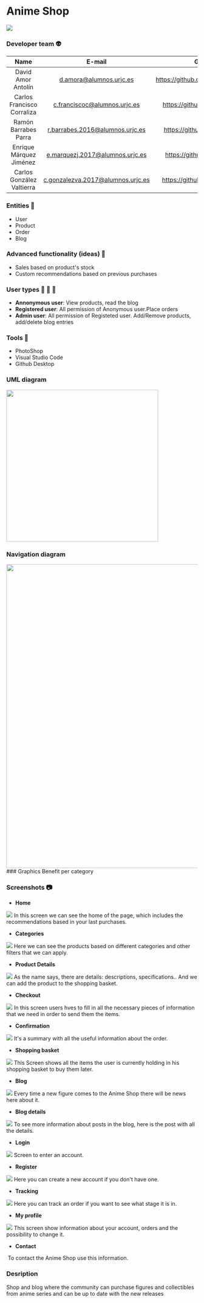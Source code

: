 # Anime Shop

<p align="">
  <img src="https://github.com/CodeURJC-DAW-2019-20/webapp6/blob/master/src/animeshop/img/shop-logo.png" width="" height="" />
</p>

### Developer team :alien:
| Name        | E-mail           | GitHub  |
| :-------------: |:-------------:| :-----:|
| David Amor Antolín | d.amora@alumnos.urjc.es | https://github.com/Almendron100|
| Carlos Francisco Corraliza | c.franciscoc@alumnos.urjc.es | https://github.com/CarlosFco|
| Ramón Barrabes Parra | r.barrabes.2016@alumnos.urjc.es | https://github.com/ram2701 |
| Enrique Márquez Jiménez | e.marquezj.2017@alumnos.urjc.es | https://github.com/Kikemaji |
| Carlos González Valtierra | c.gonzalezva.2017@alumnos.urjc.es |  https://github.com/Carlos237|

### Entities :ghost:
* User
* Product
* Order
* Blog

### Advanced functionality (ideas) :rocket:
* Sales based on product's stock
* Custom recommendations based on previous purchases

### User types :bust_in_silhouette: :construction_worker: :cop:
* **Annonymous user**: View products, read the blog
* **Registered user**: All permission of Anonymous user.Place orders
* **Admin user**: All permission of Registeted user. Add/Remove products, add/delete blog entries

### Tools :hammer:
* PhotoShop
* Visual Studio Code
* Github Desktop

### UML diagram
<img src="https://github.com/CodeURJC-DAW-2019-20/webapp6/blob/master/src/animeshop/uml/UML-resized.png" width="400" height="400" />

### Navigation diagram
<img src="https://github.com/CodeURJC-DAW-2019-20/webapp6/blob/master/src/animeshop/Screenshots/DiagramaNaveg.PNG" width="800" height="800" />
### Graphics
Benefit per category

### Screenshots :camera:
* **Home**
<img src="https://github.com/CodeURJC-DAW-2019-20/webapp6/blob/master/src/animeshop/Screenshots/Inicio.PNG" width="" height="" />
In this screen we can see the home of the page, which includes the recommendations based in your last purchases.


* **Categories** 
<img src="https://github.com/CodeURJC-DAW-2019-20/webapp6/blob/master/src/animeshop/Screenshots/Comprar.Categor%C3%ADas.PNG" width="" height="" />
Here we can see the products based on different categories and other filters that we can apply.


* **Product Details** 
<img src="https://github.com/CodeURJC-DAW-2019-20/webapp6/blob/master/src/animeshop/Screenshots/Comprar.DetallesProducto.PNG" width="" height="" />
As the name says, there are details: descriptions, specifications.. And we can add the product to the shopping basket.


* **Checkout** 
<img src="https://github.com/CodeURJC-DAW-2019-20/webapp6/blob/master/src/animeshop/Screenshots/Comprar.Checkout.PNG" width="" height="" />
In this screen users hves to fill in all the necessary pieces of information that we need in order to send them the items.


* **Confirmation** 
<img src="https://github.com/CodeURJC-DAW-2019-20/webapp6/blob/master/src/animeshop/Screenshots/Comprar.Confirmaci%C3%B3n.PNG" width="" height="" />
It's a summary with all the useful information about the order.


* **Shopping basket** 
<img src="https://github.com/CodeURJC-DAW-2019-20/webapp6/blob/master/src/animeshop/Screenshots/Comprar.Cesta.PNG" width="" height="" />
This Screen shows all the items the user is currently holding in his shopping basket to buy them later.


* **Blog** 
<img src="https://github.com/CodeURJC-DAW-2019-20/webapp6/blob/master/src/animeshop/Screenshots/Blog.PNG" width="" height="" />
Every time a new figure comes to the Anime Shop there will be news here about it.


* **Blog details** 
<img src="https://github.com/CodeURJC-DAW-2019-20/webapp6/blob/master/src/animeshop/Screenshots/Blogextend.PNG" width="" height="" />
To see more information about posts in the blog, here is the post with all the details.


* **Login** 
<img src="https://github.com/CodeURJC-DAW-2019-20/webapp6/blob/master/src/animeshop/Screenshots/Registro.PNG" width="" height="" />
Screen to enter an account.


* **Register** 
<img src="https://github.com/CodeURJC-DAW-2019-20/webapp6/blob/master/src/animeshop/Screenshots/Login.PNG" width="" height="" />
Here you can create a new account if you don't have one.


* **Tracking** 
<img src="https://github.com/CodeURJC-DAW-2019-20/webapp6/blob/master/src/animeshop/Screenshots/Seguimiento.PNG" width="" height="" />
Here you can track an order if you want to see what stage it is in.


* **My profile** 
<img src="https://github.com/CodeURJC-DAW-2019-20/webapp6/blob/master/src/animeshop/Screenshots/Mi%20Perfil.PNG" width="" height="" />
This screen show information about your account, orders and the possibility to change it.


* **Contact** 
<img src="" width="" height="" />
To contact the Anime Shop use this information.

### Desription
Shop and blog where the community can purchase figures and collectibles from anime series and can be up to date with the new releases
